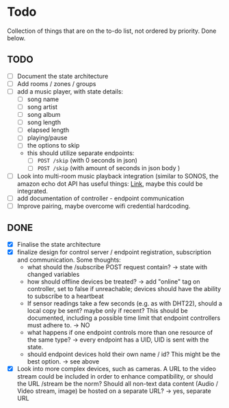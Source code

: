 # Todo

Collection of things that are on the to-do list, not ordered by priority. Done below.

## TODO

- [ ] Document the state architecture
- [ ] Add rooms / zones / groups
- [ ] add a music player, with state details:
  - [ ] song name
  - [ ] song artist
  - [ ] song album
  - [ ] song length
  - [ ] elapsed length
  - [ ] playing/pause
  - [ ] the options to skip
  - this should utilize separate endpoints:
    - [ ] `POST /skip` (with 0 seconds in json)
    - [ ] `POST /skip` (with amount of seconds in json body )
- [ ] Look into multi-room music playback integration (similar to SONOS, the amazon echo dot API has useful things: [Link](https://developer.amazon.com/docs/mrm/multi-room-music-sdk-overview.html), maybe this could be integrated.
- [ ] add documentation of controller - endpoint communication
- [ ] Improve pairing, maybe overcome wifi credential hardcoding.

## DONE

- [x] Finalise the state architecture
- [x] finalize design for control server / endpoint registration, subscription and communication. Some thoughts:
  - what should the /subscribe POST request contain?
    -> state with changed variables
  - how should offline devices be treated?
    -> add "online" tag on controller, set to false if unreachable; devices should have the ability to subscribe to a heartbeat
  - If sensor readings take a few seconds (e.g. as with DHT22), should a local copy be sent? maybe only if recent? This should be documented, including a possible time limit that endpoint controllers must adhere to.
    -> NO
  - what happens if one endpoint controls more than one resource of the same type? -> every endpoint has a UID, UID is sent with the state.
  - should endpoint devices hold their own name / id? This might be the best option. -> see above
- [x] Look into more complex devices, such as cameras. A URL to the video stream could be included in order to enhance compatibility, or should the URL /stream be the norm? Should all non-text data content (Audio / Video stream, image) be hosted on a separate URL? -> yes, separate URL
